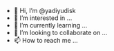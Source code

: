 - 👋 Hi, I’m @yadiyudisk
- 👀 I’m interested in ...
- 🌱 I’m currently learning ...
- 💞️ I’m looking to collaborate on ...
- 📫 How to reach me ...

<!---
yadiyudisk/yadiyudisk is a ✨ special ✨ repository because its `README.md` (this file) appears on your GitHub profile.
You can click the Preview link to take a look at your changes.
--->
